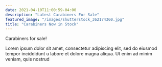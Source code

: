 ```yaml
---
date: 2021-04-10T11:00:59-04:00
description: "Latest Carabiners For Sale"
featured_image: "/images/shutterstock_362174360.jpg"
title: "Carabiners Now in Stock"
---
```


Carabiners for sale!

Lorem ipsum dolor sit amet, consectetur adipiscing elit, sed do eiusmod tempor
inciddidunt u labore et dolore magna aliqua. Ut enim ad minim veniam, quis nostrud